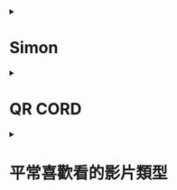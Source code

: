 <details>
<summary>

# Simon

</summary>

| 項次 | 項目 | 內容 |
|----:|------|------|
|1 | 圖片 |<img src="IMG_1181.jpeg" width="100" Height="100" />|
|2 | 姓名 | 王裕善 |
|3 | 職稱 | 店員 |
|4 | 任職公司 | 飲料店 |
</details>

<details>
<summary>

# QR CORD

</summary>
<img src="IMG_0084.png" width="300" Height="300" />
</details>

<details>
<summary>

# 平常喜歡看的影片類型
</summary>
<a href="https://www.youtube.com/watch?v=IXB9Af-KF6I">
<img src="http://img.youtube.com/vi/IXB9Af-KF6I/0.jpg" alt="臺南智慧停車計時收費系統 智慧停車新典範" width="400" height="250" border="10" /></a>
<br>影片取自 youtube
</details>
